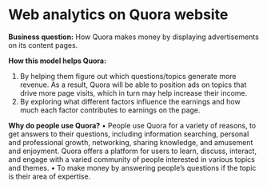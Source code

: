 # Web analytics on Quora website
**Business question:** How Quora makes money by displaying advertisements on its content pages. 

**How this model helps Quora:**
1.	By helping them figure out which questions/topics generate more revenue. As a result, Quora will be able to position ads on topics that drive more page visits, which in turn may help increase their income.
2.	By exploring what different factors influence the earnings and how much each factor contributes to earnings on the page.

**Why do people use Quora?**
•	People use Quora for a variety of reasons, to get answers to their questions, including information searching, personal and professional growth, networking, sharing knowledge, and amusement and enjoyment. Quora offers a platform for users to learn, discuss, interact, and engage with a varied community of people interested in various topics and themes. 
•	To make money by answering people’s questions if the topic is their area of expertise.

